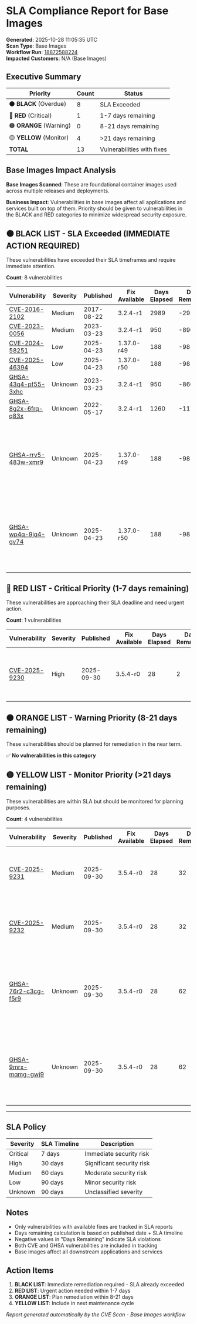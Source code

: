 # SLA Compliance Report for Base Images

**Generated**: 2025-10-28 11:05:35 UTC  
**Scan Type**: Base Images  
**Workflow Run**: [18872588224](https://github.com/nirmata/nch-release-management/actions/runs/18872588224)  
**Impacted Customers**: N/A (Base Images)

## Executive Summary

| Priority | Count | Status |
|----------|--------|---------|
| ⚫ **BLACK** (Overdue) | 8 | SLA Exceeded |
| 🔴 **RED** (Critical) | 1 | 1-7 days remaining |
| 🟠 **ORANGE** (Warning) | 0 | 8-21 days remaining |
| 🟡 **YELLOW** (Monitor) | 4 | >21 days remaining |
| **TOTAL** | 13 | Vulnerabilities with fixes |

## Base Images Impact Analysis

**Base Images Scanned**: These are foundational container images used across multiple releases and deployments.

**Business Impact**: Vulnerabilities in base images affect all applications and services built on top of them. Priority should be given to vulnerabilities in the BLACK and RED categories to minimize widespread security exposure.


## ⚫ BLACK LIST - SLA Exceeded (IMMEDIATE ACTION REQUIRED)

These vulnerabilities have exceeded their SLA timeframes and require immediate attention.

**Count**: 8 vulnerabilities

| Vulnerability | Severity | Published | Fix Available | Days Elapsed | Days Remaining | SLA | Affected Images |
|---------------|----------|-----------|---------------|--------------|----------------|-----|-----------------|
| [CVE-2016-2102](https://nvd.nist.gov/vuln/detail/CVE-2016-2102) | Medium | 2017-08-22 | 3.2.4-r1 | 2989 | -2929 | 60 days | ghcr.io/nirmata/wolfi-haproxy:3.2.1-2 |
| [CVE-2023-0056](https://nvd.nist.gov/vuln/detail/CVE-2023-0056) | Medium | 2023-03-23 | 3.2.4-r1 | 950 | -890 | 60 days | ghcr.io/nirmata/wolfi-haproxy:3.2.1-2 |
| [CVE-2024-58251](https://nvd.nist.gov/vuln/detail/CVE-2024-58251) | Low | 2025-04-23 | 1.37.0-r49 | 188 | -98 | 90 days | ghcr.io/nirmata/wolfi-openjdk-21-jre:0.24 |
| [CVE-2025-46394](https://nvd.nist.gov/vuln/detail/CVE-2025-46394) | Low | 2025-04-23 | 1.37.0-r50 | 188 | -98 | 90 days | ghcr.io/nirmata/wolfi-openjdk-21-jre:0.24 |
| [GHSA-43q4-pf55-3xhc](https://nvd.nist.gov/vuln/detail/GHSA-43q4-pf55-3xhc) | Unknown | 2023-03-23 | 3.2.4-r1 | 950 | -860 | 90 days | ghcr.io/nirmata/wolfi-haproxy:3.2.1-2 |
| [GHSA-8g2x-6frq-q83x](https://nvd.nist.gov/vuln/detail/GHSA-8g2x-6frq-q83x) | Unknown | 2022-05-17 | 3.2.4-r1 | 1260 | -1170 | 90 days | ghcr.io/nirmata/wolfi-haproxy:3.2.1-2 |
| [GHSA-rrv5-483w-xmr9](https://nvd.nist.gov/vuln/detail/GHSA-rrv5-483w-xmr9) | Unknown | 2025-04-23 | 1.37.0-r49 | 188 | -98 | 90 days | ghcr.io/nirmata/tomcat9-openjdk-wolfi-apko:21.86.31, ghcr.io/nirmata/wolfi-haproxy:3.2.1-2, ghcr.io/nirmata/wolfi-openjdk-21-jre-helm:0.24, ghcr.io/nirmata/wolfi-openjdk-21-jre:0.24 |
| [GHSA-wp4q-9jq4-gv74](https://nvd.nist.gov/vuln/detail/GHSA-wp4q-9jq4-gv74) | Unknown | 2025-04-23 | 1.37.0-r50 | 188 | -98 | 90 days | ghcr.io/nirmata/tomcat9-openjdk-wolfi-apko:21.86.31, ghcr.io/nirmata/wolfi-haproxy:3.2.1-2, ghcr.io/nirmata/wolfi-openjdk-21-jre-helm:0.24, ghcr.io/nirmata/wolfi-openjdk-21-jre:0.24 |


## 🔴 RED LIST - Critical Priority (1-7 days remaining)

These vulnerabilities are approaching their SLA deadline and need urgent action.

**Count**: 1 vulnerabilities

| Vulnerability | Severity | Published | Fix Available | Days Elapsed | Days Remaining | SLA | Affected Images |
|---------------|----------|-----------|---------------|--------------|----------------|-----|-----------------|
| [CVE-2025-9230](https://nvd.nist.gov/vuln/detail/CVE-2025-9230) | High | 2025-09-30 | 3.5.4-r0 | 28 | 2 | 30 days | ghcr.io/nirmata/tomcat9-openjdk-wolfi-apko:21.86.31, ghcr.io/nirmata/wolfi-haproxy:3.2.1-2, ghcr.io/nirmata/wolfi-openjdk-21-jre:0.24 |


## 🟠 ORANGE LIST - Warning Priority (8-21 days remaining)

These vulnerabilities should be planned for remediation in the near term.

✅ **No vulnerabilities in this category**


## 🟡 YELLOW LIST - Monitor Priority (>21 days remaining)

These vulnerabilities are within SLA but should be monitored for planning purposes.

**Count**: 4 vulnerabilities

| Vulnerability | Severity | Published | Fix Available | Days Elapsed | Days Remaining | SLA | Affected Images |
|---------------|----------|-----------|---------------|--------------|----------------|-----|-----------------|
| [CVE-2025-9231](https://nvd.nist.gov/vuln/detail/CVE-2025-9231) | Medium | 2025-09-30 | 3.5.4-r0 | 28 | 32 | 60 days | ghcr.io/nirmata/wolfi-haproxy:3.2.1-2, ghcr.io/nirmata/wolfi-openjdk-21-jre-helm:0.24, ghcr.io/nirmata/wolfi-openjdk-21-jre:0.24 |
| [CVE-2025-9232](https://nvd.nist.gov/vuln/detail/CVE-2025-9232) | Medium | 2025-09-30 | 3.5.4-r0 | 28 | 32 | 60 days | ghcr.io/nirmata/tomcat9-openjdk-wolfi-apko:21.86.31, ghcr.io/nirmata/wolfi-haproxy:3.2.1-2, ghcr.io/nirmata/wolfi-openjdk-21-jre:0.24 |
| [GHSA-76r2-c3cg-f5r9](https://nvd.nist.gov/vuln/detail/GHSA-76r2-c3cg-f5r9) | Unknown | 2025-09-30 | 3.5.4-r0 | 28 | 62 | 90 days | ghcr.io/nirmata/tomcat9-openjdk-wolfi-apko:21.86.31, ghcr.io/nirmata/wolfi-haproxy:3.2.1-2, ghcr.io/nirmata/wolfi-openjdk-21-jre-helm:0.24, ghcr.io/nirmata/wolfi-openjdk-21-jre:0.24 |
| [GHSA-9mrx-mqmg-gwj9](https://nvd.nist.gov/vuln/detail/GHSA-9mrx-mqmg-gwj9) | Unknown | 2025-09-30 | 3.5.4-r0 | 28 | 62 | 90 days | ghcr.io/nirmata/tomcat9-openjdk-wolfi-apko:21.86.31, ghcr.io/nirmata/wolfi-haproxy:3.2.1-2, ghcr.io/nirmata/wolfi-openjdk-21-jre-helm:0.24, ghcr.io/nirmata/wolfi-openjdk-21-jre:0.24 |


---

## SLA Policy

| Severity | SLA Timeline | Description |
|----------|--------------|-------------|
| Critical | 7 days | Immediate security risk |
| High | 30 days | Significant security risk |
| Medium | 60 days | Moderate security risk |
| Low | 90 days | Minor security risk |
| Unknown | 90 days | Unclassified severity |

## Notes

- Only vulnerabilities with available fixes are tracked in SLA reports
- Days remaining calculation is based on published date + SLA timeline
- Negative values in "Days Remaining" indicate SLA violations
- Both CVE and GHSA vulnerabilities are included in tracking
- Base images affect all downstream applications and services

## Action Items

1. **BLACK LIST**: Immediate remediation required - SLA already exceeded
2. **RED LIST**: Urgent action needed within 1-7 days
3. **ORANGE LIST**: Plan remediation within 8-21 days  
4. **YELLOW LIST**: Include in next maintenance cycle

*Report generated automatically by the CVE Scan - Base Images workflow*

